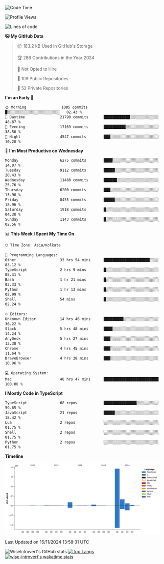 <!--START_SECTION:waka-->
![Code Time](http://img.shields.io/badge/Code%20Time-1%2C853%20hrs%2037%20mins-blue)

![Profile Views](http://img.shields.io/badge/Profile%20Views-2-blue)

![Lines of code](https://img.shields.io/badge/From%20Hello%20World%20I%27ve%20Written-26.9%20million%20lines%20of%20code-blue)

**🐱 My GitHub Data** 

> 📦 183.2 kB Used in GitHub's Storage 
 > 
> 🏆 286 Contributions in the Year 2024
 > 
> 🚫 Not Opted to Hire
 > 
> 📜 109 Public Repositories 
 > 
> 🔑 52 Private Repositories 
 > 
**I'm an Early 🐤** 

```text
🌞 Morning                1085 commits        █░░░░░░░░░░░░░░░░░░░░░░░░   02.43 % 
🌆 Daytime                21790 commits       ████████████░░░░░░░░░░░░░   48.87 % 
🌃 Evening                17169 commits       ██████████░░░░░░░░░░░░░░░   38.50 % 
🌙 Night                  4547 commits        ███░░░░░░░░░░░░░░░░░░░░░░   10.20 % 
```
📅 **I'm Most Productive on Wednesday** 

```text
Monday                   6275 commits        ████░░░░░░░░░░░░░░░░░░░░░   14.07 % 
Tuesday                  9112 commits        █████░░░░░░░░░░░░░░░░░░░░   20.43 % 
Wednesday                11488 commits       ██████░░░░░░░░░░░░░░░░░░░   25.76 % 
Thursday                 6200 commits        ███░░░░░░░░░░░░░░░░░░░░░░   13.90 % 
Friday                   8455 commits        █████░░░░░░░░░░░░░░░░░░░░   18.96 % 
Saturday                 1918 commits        █░░░░░░░░░░░░░░░░░░░░░░░░   04.30 % 
Sunday                   1143 commits        █░░░░░░░░░░░░░░░░░░░░░░░░   02.56 % 
```


📊 **This Week I Spent My Time On** 

```text
🕑︎ Time Zone: Asia/Kolkata

💬 Programming Languages: 
Other                    33 hrs 54 mins      █████████████████████░░░░   83.12 % 
TypeScript               2 hrs 9 mins        █░░░░░░░░░░░░░░░░░░░░░░░░   05.31 % 
Bash                     1 hr 21 mins        █░░░░░░░░░░░░░░░░░░░░░░░░   03.33 % 
Python                   1 hr 13 mins        █░░░░░░░░░░░░░░░░░░░░░░░░   02.99 % 
Shell                    54 mins             █░░░░░░░░░░░░░░░░░░░░░░░░   02.24 % 

🔥 Editors: 
Unknown Editor           14 hrs 46 mins      █████████░░░░░░░░░░░░░░░░   36.22 % 
Slack                    5 hrs 48 mins       ████░░░░░░░░░░░░░░░░░░░░░   14.24 % 
AnyDesk                  5 hrs 27 mins       ███░░░░░░░░░░░░░░░░░░░░░░   13.38 % 
Chrome                   4 hrs 45 mins       ███░░░░░░░░░░░░░░░░░░░░░░   11.64 % 
BraveBrowser             4 hrs 28 mins       ███░░░░░░░░░░░░░░░░░░░░░░   10.96 % 

💻 Operating System: 
Mac                      40 hrs 47 mins      █████████████████████████   100.00 % 
```

**I Mostly Code in TypeScript** 

```text
TypeScript               68 repos            ███████████████░░░░░░░░░░   59.65 % 
JavaScript               21 repos            █████░░░░░░░░░░░░░░░░░░░░   18.42 % 
Lua                      2 repos             ░░░░░░░░░░░░░░░░░░░░░░░░░   01.75 % 
Shell                    2 repos             ░░░░░░░░░░░░░░░░░░░░░░░░░   01.75 % 
Python                   2 repos             ░░░░░░░░░░░░░░░░░░░░░░░░░   01.75 % 
```



**Timeline**

![Lines of Code chart](https://raw.githubusercontent.com/wise-introvert/wise-introvert/master/assets/bar_graph.png)


 Last Updated on 16/11/2024 13:58:31 UTC
<!--END_SECTION:waka-->

![WiseIntrovert's GitHub stats](https://github-readme-stats.vercel.app/api?username=wise-introvert&count_private=true&show_icons=true)
[![Top Langs](https://github-readme-stats.vercel.app/api/top-langs/?username=wise-introvert&langs_count=10)](https://github.com/anuraghazra/github-readme-stats)
[![wise-introvert's wakatime stats](https://github-readme-stats.vercel.app/api/wakatime?username=wiseintrovert)](https://github.com/anuraghazra/github-readme-stats)
